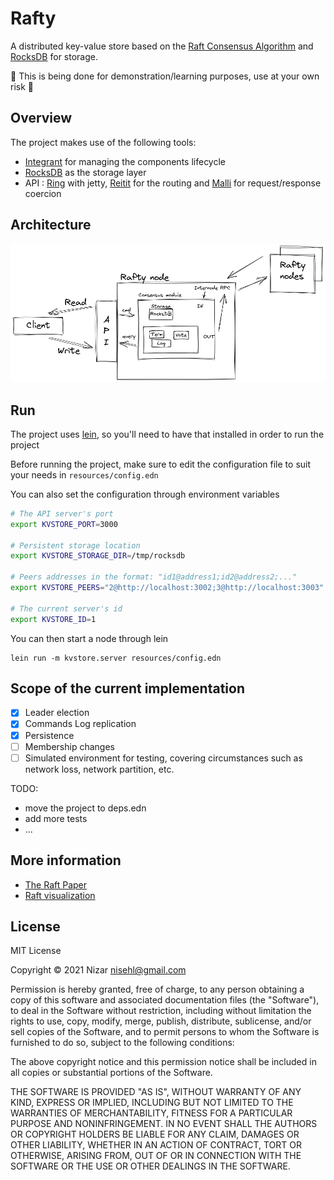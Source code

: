 # Rafty

A distributed key-value store based on the [Raft Consensus Algorithm](https://raft.github.io) and [RocksDB](http://rocksdb.org) for storage.

:rotating_light: This is being done for demonstration/learning purposes, use at your own risk :rotating_light:

## Overview
The project makes use of the following tools:

* [Integrant](https://github.com/weavejester/integrant) for managing the components lifecycle
* [RocksDB](http://rocksdb.org) as the storage layer
* API : [Ring](https://github.com/ring-clojure/ring) with jetty, [Reitit](https://github.com/metosin/reitit) for the routing and [Malli](https://github.com/metosin/malli) for request/response coercion

## Architecture

![Rafty Architecture](rafty.png)
## Run

The project uses [lein](https://leiningen.org), so you'll need to have that installed in order to run the project

Before running the project, make sure to edit the configuration file to suit your needs in `resources/config.edn`

You can also set the configuration through environment variables

```bash
# The API server's port
export KVSTORE_PORT=3000

# Persistent storage location
export KVSTORE_STORAGE_DIR=/tmp/rocksdb 

# Peers addresses in the format: "id1@address1;id2@address2;..."
export KVSTORE_PEERS="2@http://localhost:3002;3@http://localhost:3003"

# The current server's id
export KVSTORE_ID=1
```

You can then start a node through lein

```
lein run -m kvstore.server resources/config.edn
```

## Scope of the current implementation

- [x] Leader election
- [x] Commands Log replication
- [x] Persistence
- [ ] Membership changes
- [ ] Simulated environment for testing, covering circumstances such as network loss, network partition, etc.
 
TODO:
- move the project to deps.edn
- add more tests
- ...

## More information
- [The Raft Paper](https://raft.github.io/raft.pdf)
- [Raft visualization](http://thesecretlivesofdata.com/raft/)
## License

MIT License

Copyright © 2021 Nizar <nisehl@gmail.com>

Permission is hereby granted, free of charge, to any person obtaining
a copy of this software and associated documentation files (the
"Software"), to deal in the Software without restriction, including
without limitation the rights to use, copy, modify, merge, publish,
distribute, sublicense, and/or sell copies of the Software, and to
permit persons to whom the Software is furnished to do so, subject to
the following conditions:

The above copyright notice and this permission notice shall be
included in all copies or substantial portions of the Software.

THE SOFTWARE IS PROVIDED "AS IS", WITHOUT WARRANTY OF ANY KIND,
EXPRESS OR IMPLIED, INCLUDING BUT NOT LIMITED TO THE WARRANTIES OF
MERCHANTABILITY, FITNESS FOR A PARTICULAR PURPOSE AND
NONINFRINGEMENT. IN NO EVENT SHALL THE AUTHORS OR COPYRIGHT HOLDERS BE
LIABLE FOR ANY CLAIM, DAMAGES OR OTHER LIABILITY, WHETHER IN AN ACTION
OF CONTRACT, TORT OR OTHERWISE, ARISING FROM, OUT OF OR IN CONNECTION
WITH THE SOFTWARE OR THE USE OR OTHER DEALINGS IN THE SOFTWARE.
